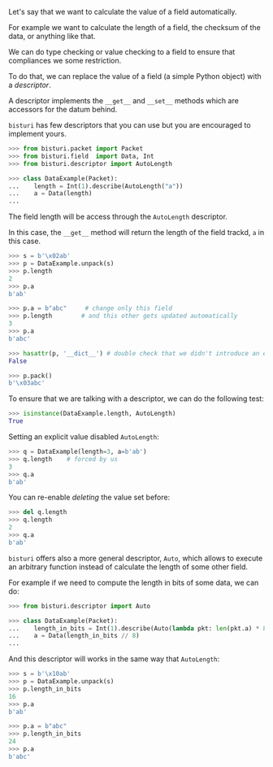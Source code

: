 Let's say that we want to calculate the value of a field automatically.

For example we want to calculate the length of a field,
the checksum of the data, or anything like that.

We can do type checking or value checking to a field to ensure that compliances
we some restriction.

To do that, we can replace the value of a field (a simple Python object)
with a *descriptor*.

A descriptor implements the `__get__` and `__set__` methods which are
accessors for the datum behind.

`bisturi` has few descriptors that you can use but you are encouraged
to implement yours.

```python
>>> from bisturi.packet import Packet
>>> from bisturi.field  import Data, Int
>>> from bisturi.descriptor import AutoLength

>>> class DataExample(Packet):
...    length = Int(1).describe(AutoLength("a"))
...    a = Data(length)
...
```

The field length will be access through the `AutoLength` descriptor.

In this case, the `__get__` method will return the length of the field trackd,
`a` in this case.

```python
>>> s = b'\x02ab'
>>> p = DataExample.unpack(s)
>>> p.length
2
>>> p.a
b'ab'

>>> p.a = b"abc"     # change only this field
>>> p.length        # and this other gets updated automatically
3
>>> p.a
b'abc'

>>> hasattr(p, '__dict__') # double check that we didn't introduce an extra dict
False

>>> p.pack()
b'\x03abc'
```

To ensure that we are talking with a descriptor, we can do the following test:

```python
>>> isinstance(DataExample.length, AutoLength)
True
```

Setting an explicit value disabled `AutoLength`:

```python
>>> q = DataExample(length=3, a=b'ab')
>>> q.length    # forced by us
3
>>> q.a
b'ab'
```

You can re-enable *deleting* the value set before:

```python
>>> del q.length
>>> q.length
2
>>> q.a
b'ab'
```

`bisturi` offers also a more general descriptor, `Auto`, which
allows to execute an arbitrary function instead of calculate
the length of some other field.

For example if we need to compute the length in bits of some data, we can do:

```python
>>> from bisturi.descriptor import Auto

>>> class DataExample(Packet):
...    length_in_bits = Int(1).describe(Auto(lambda pkt: len(pkt.a) * 8))
...    a = Data(length_in_bits // 8)
...
```

And this descriptor will works in the same way that `AutoLength`:

```python
>>> s = b'\x10ab'
>>> p = DataExample.unpack(s)
>>> p.length_in_bits
16
>>> p.a
b'ab'

>>> p.a = b"abc"
>>> p.length_in_bits
24
>>> p.a
b'abc'
```

